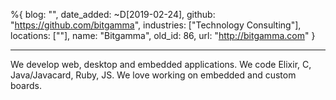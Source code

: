 %{
  blog: "",
  date_added: ~D[2019-02-24],
  github: "https://github.com/bitgamma",
  industries: ["Technology Consulting"],
  locations: [""],
  name: "Bitgamma",
  old_id: 86,
  url: "http://bitgamma.com"
}

---

We develop web, desktop and embedded applications. We code Elixir, C, Java/Javacard, Ruby, JS. We love working on embedded and custom boards.
